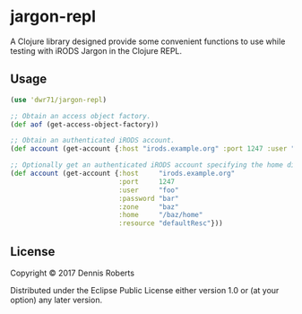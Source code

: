 # jargon-repl

A Clojure library designed provide some convenient functions to use while testing with iRODS Jargon in the Clojure REPL.

## Usage

```clojure
(use 'dwr71/jargon-repl)

;; Obtain an access object factory.
(def aof (get-access-object-factory))

;; Obtain an authenticated iRODS account.
(def account (get-account {:host "irods.example.org" :port 1247 :user "foo" :password "bar" :zone "baz"}))

;; Optionally get an authenticated iRODS account specifying the home directory and default resource.
(def account (get-account {:host     "irods.example.org"
                           :port     1247
                           :user     "foo"
                           :password "bar"
                           :zone     "baz"
                           :home     "/baz/home"
                           :resource "defaultResc"}))
```

## License

Copyright © 2017 Dennis Roberts

Distributed under the Eclipse Public License either version 1.0 or (at
your option) any later version.
